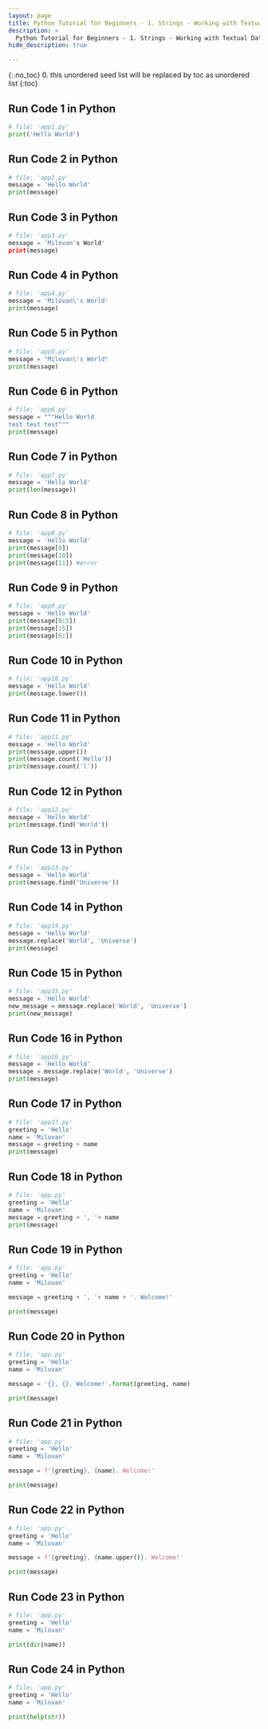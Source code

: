 ```yaml
---
layout: page
title: Python Tutorial for Beginners - 1. Strings - Working with Textual Data
description: >
  Python Tutorial for Beginners - 1. Strings - Working with Textual Data...
hide_description: true

---
```


{:.no_toc}
0. this unordered seed list will be replaced by toc as unordered list
{:toc}


##  Run Code 1 in Python

~~~py
# file: 'app1.py'
print('Hello World')
~~~

##  Run Code 2 in Python

~~~py
# file: 'app2.py'
message = 'Hello World'
print(message)
~~~

##  Run Code 3 in Python

~~~py
# file: 'app3.py'
message = 'Milovan's World'
print(message)
~~~

##  Run Code 4 in Python

~~~py
# file: 'app4.py'
message = 'Milovan\'s World'
print(message)
~~~

##  Run Code 5 in Python

~~~py
# file: 'app5.py'
message = "Milovan\'s World"
print(message)
~~~

##  Run Code 6 in Python

~~~py
# file: 'app6.py'
message = """Hello World
test test test"""
print(message)
~~~

##  Run Code 7 in Python

~~~py
# file: 'app7.py'
message = 'Hello World'
print(len(message))
~~~

##  Run Code 8 in Python

~~~py
# file: 'app8.py'
message = 'Hello World'
print(message[0])
print(message[10])
print(message[11]) #error
~~~

##  Run Code 9 in Python

~~~py
# file: 'app9.py'
message = 'Hello World'
print(message[0:5])
print(message[:5])
print(message[6:])
~~~

##  Run Code 10 in Python

~~~py
# file: 'app10.py'
message = 'Hello World'
print(message.lower())
~~~

##  Run Code 11 in Python

~~~py
# file: 'app11.py'
message = 'Hello World'
print(message.upper())
print(message.count('Hello'))
print(message.count('l'))
~~~

##  Run Code 12 in Python

~~~py
# file: 'app12.py'
message = 'Hello World'
print(message.find('World'))
~~~

##  Run Code 13 in Python

~~~py
# file: 'app13.py'
message = 'Hello World'
print(message.find('Universe'))
~~~

##  Run Code 14 in Python

~~~py
# file: 'app14.py'
message = 'Hello World'
message.replace('World', 'Universe')
print(message)
~~~

##  Run Code 15 in Python

~~~py
# file: 'app15.py'
message = 'Hello World'
new_message = message.replace('World', 'Universe')
print(new_message)
~~~

##  Run Code 16 in Python

~~~py
# file: 'app16.py'
message = 'Hello World'
message = message.replace('World', 'Universe')
print(message)
~~~

##  Run Code 17 in Python

~~~py
# file: 'app17.py'
greeting = 'Hello'
name = 'Milovan'
message = greeting + name
print(message)
~~~

##  Run Code 18 in Python

~~~py
# file: 'app.py'
greeting = 'Hello'
name = 'Milovan'
message = greeting + ', '+ name
print(message)
~~~

##  Run Code 19 in Python

~~~py
# file: 'app.py'
greeting = 'Hello'
name = 'Milovan'

message = greeting + ', '+ name + '. Welcome!'

print(message)
~~~

##  Run Code 20 in Python

~~~py
# file: 'app.py'
greeting = 'Hello'
name = 'Milovan'

message = '{}, {}. Welcome!'.format(greeting, name)

print(message)
~~~

##  Run Code 21 in Python

~~~py
# file: 'app.py'
greeting = 'Hello'
name = 'Milovan'

message = f'{greeting}, {name}. Welcome!'

print(message)
~~~

##  Run Code 22 in Python

~~~py
# file: 'app.py'
greeting = 'Hello'
name = 'Milovan'

message = f'{greeting}, {name.upper()}. Welcome!'

print(message)
~~~

##  Run Code 23 in Python

~~~py
# file: 'app.py'
greeting = 'Hello'
name = 'Milovan'

print(dir(name))
~~~

##  Run Code 24 in Python

~~~py
# file: 'app.py'
greeting = 'Hello'
name = 'Milovan'

print(help(str))
~~~

